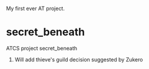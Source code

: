My first ever AT project.

# secret_beneath
ATCS project  secret_beneath

1) Will add thieve's guild decision suggested by Zukero 
